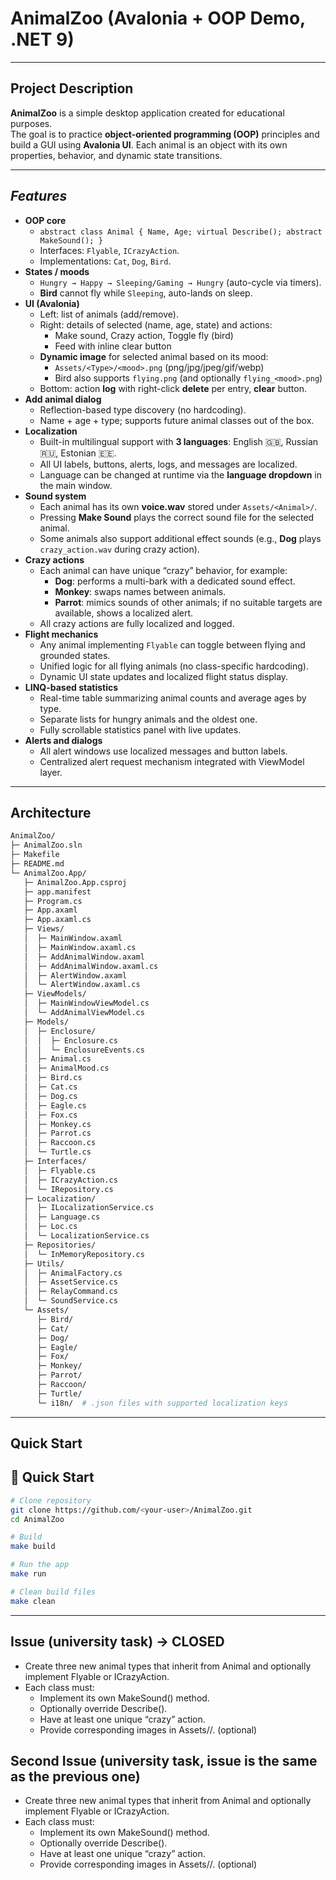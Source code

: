 # AnimalZoo (Avalonia + OOP Demo, .NET 9)

---

##  Project Description

**AnimalZoo** is a simple desktop application created for educational purposes.  
The goal is to practice **object-oriented programming (OOP)** principles and build a GUI using **Avalonia UI**.
Each animal is an object with its own properties, behavior, and dynamic state transitions.

 ---

## ***Features***

- **OOP core**
    - `abstract class Animal { Name, Age; virtual Describe(); abstract MakeSound(); }`
    - Interfaces: `Flyable`, `ICrazyAction`.
    - Implementations: `Cat`, `Dog`, `Bird`.
- **States / moods**
    - `Hungry → Happy → Sleeping/Gaming → Hungry` (auto-cycle via timers).
    - **Bird** cannot fly while `Sleeping`, auto-lands on sleep.
- **UI (Avalonia)**
    - Left: list of animals (add/remove).
    - Right: details of selected (name, age, state) and actions:
        - Make sound, Crazy action, Toggle fly (bird)
        - Feed with inline clear button
    - **Dynamic image** for selected animal based on its mood:
        - `Assets/<Type>/<mood>.png` (png/jpg/jpeg/gif/webp)
        - Bird also supports `flying.png` (and optionally `flying_<mood>.png`)
    - Bottom: action **log** with right-click **delete** per entry, **clear** button.
- **Add animal dialog**
    - Reflection-based type discovery (no hardcoding).
    - Name + age + type; supports future animal classes out of the box.
- **Localization**
    - Built-in multilingual support with **3 languages**: English 🇬🇧, Russian 🇷🇺, Estonian 🇪🇪.
    - All UI labels, buttons, alerts, logs, and messages are localized.
    - Language can be changed at runtime via the **language dropdown** in the main window.
- **Sound system**
    - Each animal has its own **voice.wav** stored under `Assets/<Animal>/`.
    - Pressing **Make Sound** plays the correct sound file for the selected animal.
    - Some animals also support additional effect sounds (e.g., **Dog** plays `crazy_action.wav` during crazy action).
- **Crazy actions**
    - Each animal can have unique “crazy” behavior, for example:
        - **Dog**: performs a multi-bark with a dedicated sound effect.
        - **Monkey**: swaps names between animals.
        - **Parrot**: mimics sounds of other animals; if no suitable targets are available, shows a localized alert.
    - All crazy actions are fully localized and logged.
- **Flight mechanics**
    - Any animal implementing `Flyable` can toggle between flying and grounded states.
    - Unified logic for all flying animals (no class-specific hardcoding).
    - Dynamic UI state updates and localized flight status display.
- **LINQ-based statistics**
    - Real-time table summarizing animal counts and average ages by type.
    - Separate lists for hungry animals and the oldest one.
    - Fully scrollable statistics panel with live updates.
- **Alerts and dialogs**
    - All alert windows use localized messages and button labels.
    - Centralized alert request mechanism integrated with ViewModel layer.

---

## **Architecture** 
```bash
AnimalZoo/
├─ AnimalZoo.sln
├─ Makefile
├─ README.md
└─ AnimalZoo.App/
   ├─ AnimalZoo.App.csproj
   ├─ app.manifest  
   ├─ Program.cs
   ├─ App.axaml
   ├─ App.axaml.cs
   ├─ Views/
   │  ├─ MainWindow.axaml
   │  ├─ MainWindow.axaml.cs
   │  ├─ AddAnimalWindow.axaml
   │  ├─ AddAnimalWindow.axaml.cs
   │  ├─ AlertWindow.axaml
   │  └─ AlertWindow.axaml.cs
   ├─ ViewModels/
   │  ├─ MainWindowViewModel.cs        
   │  └─ AddAnimalViewModel.cs         
   ├─ Models/
   │  ├─ Enclosure/
   │  │  ├─ Enclosure.cs
   │  │  └─ EnclosureEvents.cs
   │  ├─ Animal.cs                     
   │  ├─ AnimalMood.cs                 
   │  ├─ Bird.cs
   │  ├─ Cat.cs
   │  ├─ Dog.cs
   │  ├─ Eagle.cs
   │  ├─ Fox.cs
   │  ├─ Monkey.cs
   │  ├─ Parrot.cs
   │  ├─ Raccoon.cs
   │  └─ Turtle.cs                        
   ├─ Interfaces/
   │  ├─ Flyable.cs                    
   │  ├─ ICrazyAction.cs  
   │  └─ IRepository.cs 
   ├─ Localization/
   │  ├─ ILocalizationService.cs
   │  ├─ Language.cs
   │  ├─ Loc.cs
   │  └─ LocalizationService.cs  
   ├─ Repositories/
   │  └─ InMemoryRepository.cs      
   ├─ Utils/
   │  ├─ AnimalFactory.cs
   │  ├─ AssetService.cs            
   │  ├─ RelayCommand.cs     
   │  └─ SoundService.cs               
   └─ Assets/
      ├─ Bird/
      ├─ Cat/
      ├─ Dog/
      ├─ Eagle/
      ├─ Fox/      
      ├─ Monkey/
      ├─ Parrot/
      ├─ Raccoon/
      ├─ Turtle/
      └─ i18n/  # .json files with supported localization keys              
```
---

## **Quick Start**
## 🚀 Quick Start

```bash
# Clone repository
git clone https://github.com/<your-user>/AnimalZoo.git
cd AnimalZoo

# Build
make build

# Run the app
make run

# Clean build files
make clean
```
 ---

## **Issue** (university task) -> CLOSED 
- Create three new animal types that inherit from Animal and optionally implement Flyable or ICrazyAction.
- Each class must:
  - Implement its own MakeSound() method.
  - Optionally override Describe().
  - Have at least one unique “crazy” action.
  - Provide corresponding images in Assets/<AnimalName>/. (optional)

## **Second Issue** (university task, issue is the same as the previous one)
- Create three new animal types that inherit from Animal and optionally implement Flyable or ICrazyAction.
- Each class must:
    - Implement its own MakeSound() method.
    - Optionally override Describe().
    - Have at least one unique “crazy” action.
    - Provide corresponding images in Assets/<AnimalName>/. (optional)